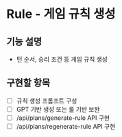 # Rule - 게임 규칙 생성

## 기능 설명
- 턴 순서, 승리 조건 등 게임 규칙 생성

## 구현할 항목
- [ ] 규칙 생성 프롬프트 구성
- [ ] GPT 기반 생성 또는 룰 기반 보완
- [ ] /api/plans/generate-rule API 구현
- [ ] /api/plans/regenerate-rule API 구현